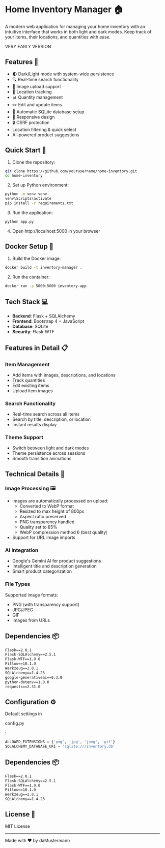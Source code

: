 # Home Inventory Manager 🏠

A modern web application for managing your home inventory with an intuitive interface that works in both light and dark modes. Keep track of your items, their locations, and quantities with ease.

VERY EARLY VERSION

## Features 🚀

- 🌓 Dark/Light mode with system-wide persistence
- 🔍 Real-time search functionality
- 📸 Image upload support
- 📍 Location tracking
- 📊 Quantity management
- ✏️ Edit and update items
- 💾 Automatic SQLite database setup
- 📱 Responsive design
- 🔒 CSRF protection
- Location filtering & quick select
- AI-powered product suggestions

## Quick Start 🎯

1. Clone the repository:
```bash
git clone https://github.com/yourusername/home-inventory.git
cd home-inventory
```

2. Set up Python environment:
```bash
python -m venv venv
venv\Scripts\activate
pip install -r requirements.txt
```

3. Run the application:
```bash
python app.py
```

4. Open http://localhost:5000 in your browser

## Docker Setup 🐳

1. Build the Docker image:
```bash
docker build -t inventory-manager .
```

2. Run the container:
```bash
docker run -p 5000:5000 inventory-app
```

## Tech Stack 💻

- **Backend**: Flask + SQLAlchemy
- **Frontend**: Bootstrap 4 + JavaScript
- **Database**: SQLite
- **Security**: Flask-WTF

## Features in Detail 📋

### Item Management
- Add items with images, descriptions, and locations
- Track quantities
- Edit existing items
- Upload item images

### Search Functionality
- Real-time search across all items
- Search by title, description, or location
- Instant results display

### Theme Support
- Switch between light and dark modes
- Theme persistence across sessions
- Smooth transition animations

## Technical Details 🔧

### Image Processing 🖼️
- Images are automatically processed on upload:
  - Converted to WebP format
  - Resized to max height of 800px
  - Aspect ratio preserved
  - PNG transparency handled
  - Quality set to 85%
  - WebP compression method 6 (best quality)
- Support for URL image imports

### AI Integration
- Google's Gemini AI for product suggestions
- Intelligent title and description generation
- Smart product categorization

### File Types
Supported image formats:
- PNG (with transparency support)
- JPG/JPEG
- GIF
- Images from URLs

## Dependencies 📦

```txt
Flask==2.0.1
Flask-SQLAlchemy==2.5.1
Flask-WTF==1.0.0
Pillow==10.1.0
Werkzeug==2.0.1
SQLAlchemy==1.4.23
google-generativeai==0.3.0
python-dotenv==1.0.0
requests==2.31.0
```




## Configuration ⚙️

Default settings in 

config.py

:
```python
ALLOWED_EXTENSIONS = {'png', 'jpg', 'jpeg', 'gif'}
SQLALCHEMY_DATABASE_URI = 'sqlite:///inventory.db'
```

## Dependencies 📦

```txt
Flask==2.0.1
Flask-SQLAlchemy==2.5.1
Flask-WTF==1.0.0
Pillow==10.1.0
Werkzeug==2.0.1
SQLAlchemy==1.4.23
```

## License 📄

MIT License

---
Made with ❤️ by daMustermann
